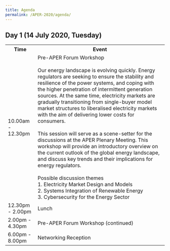 ```yaml
---
title: Agenda
permalink: /APER-2020/agenda/
---
```

## Day 1 (14 July 2020, Tuesday)

<table>
  <tr>
    <th><b>Time</th>
    <th>Event</b></th>
  </tr>
  <tr>
    <td>10.00am - 12.30pm</td>
    <td>Pre-APER Forum Workshop<br><br>Our energy landscape is evolving quickly. Energy regulators are seeking to ensure the stability and resilience of the power systems, and coping with the higher penetration of intermittent generation sources. At the same time, electricity markets are gradually transitioning from single-buyer model market structures to liberalised electricity markets with the aim of delivering lower costs for consumers.<br><br>This session will serve as a scene-setter for the discussions at the APER Plenary Meeting. This workshop will provide an introductory overview on the current outlook of the global energy landscape, and discuss key trends and their implications for energy regulators.<br><br>Possible discussion themes<br>1. Electricity Market Design and Models<br>2. Systems Integration of Renewable Energy<br>3. Cybersecurity for the Energy Sector<br></td>
  </tr>
  <tr>
    <td>12.30pm - 2.00pm</td>
    <td>Lunch</td>
  </tr>
  <tr>
    <td>2.00pm - 4.30pm</td>
    <td>Pre-APER Forum Workshop (continued)</td>
  </tr>
  <tr>
    <td>6.00pm - 8.00pm</td>
    <td>Networking Reception</td>
  </tr>
</table>
